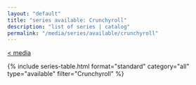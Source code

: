```yaml
---
layout: "default"
title: "series available: Crunchyroll"
description: "list of series | catalog"
permalink: "/media/series/available/crunchyroll"
---
```

[< media](media.md)

{% include series-table.html format="standard" category="all" type="available" filter="Crunchyroll" %}
